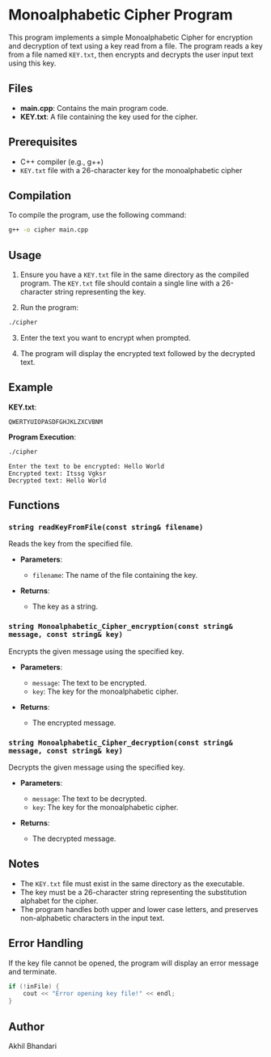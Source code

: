 
# Monoalphabetic Cipher Program

This program implements a simple Monoalphabetic Cipher for encryption and decryption of text using a key read from a file. The program reads a key from a file named `KEY.txt`, then encrypts and decrypts the user input text using this key.

## Files

- **main.cpp**: Contains the main program code.
- **KEY.txt**: A file containing the key used for the cipher.

## Prerequisites

- C++ compiler (e.g., g++)
- `KEY.txt` file with a 26-character key for the monoalphabetic cipher

## Compilation

To compile the program, use the following command:

```bash
g++ -o cipher main.cpp
```

## Usage

1. Ensure you have a `KEY.txt` file in the same directory as the compiled program. The `KEY.txt` file should contain a single line with a 26-character string representing the key.

2. Run the program:

```bash
./cipher
```

3. Enter the text you want to encrypt when prompted.

4. The program will display the encrypted text followed by the decrypted text.

## Example

**KEY.txt**:
```
QWERTYUIOPASDFGHJKLZXCVBNM
```

**Program Execution**:
```bash
./cipher
```
```
Enter the text to be encrypted: Hello World
Encrypted text: Itssg Vgksr
Decrypted text: Hello World
```

## Functions

### `string readKeyFromFile(const string& filename)`

Reads the key from the specified file.

- **Parameters**: 
  - `filename`: The name of the file containing the key.
  
- **Returns**: 
  - The key as a string.

### `string Monoalphabetic_Cipher_encryption(const string& message, const string& key)`

Encrypts the given message using the specified key.

- **Parameters**:
  - `message`: The text to be encrypted.
  - `key`: The key for the monoalphabetic cipher.
  
- **Returns**:
  - The encrypted message.

### `string Monoalphabetic_Cipher_decryption(const string& message, const string& key)`

Decrypts the given message using the specified key.

- **Parameters**:
  - `message`: The text to be decrypted.
  - `key`: The key for the monoalphabetic cipher.
  
- **Returns**:
  - The decrypted message.

## Notes

- The `KEY.txt` file must exist in the same directory as the executable.
- The key must be a 26-character string representing the substitution alphabet for the cipher.
- The program handles both upper and lower case letters, and preserves non-alphabetic characters in the input text.

## Error Handling

If the key file cannot be opened, the program will display an error message and terminate.

```cpp
if (!inFile) {
    cout << "Error opening key file!" << endl;
}
```

## Author

Akhil Bhandari
